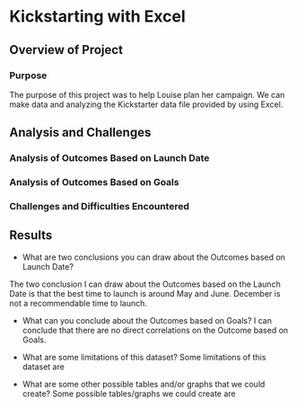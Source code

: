 # Kickstarting with Excel

## Overview of Project

### Purpose
The purpose of this project was to help Louise plan her campaign. We can make data and analyzing the Kickstarter data file provided by using Excel.

## Analysis and Challenges

### Analysis of Outcomes Based on Launch Date

### Analysis of Outcomes Based on Goals

### Challenges and Difficulties Encountered

## Results

- What are two conclusions you can draw about the Outcomes based on Launch Date?
 
The two conclusion I can draw about the Outcomes based on the Launch Date is that the best time to launch is around May and June. December is not a recommendable time to launch.

- What can you conclude about the Outcomes based on Goals?
I can conclude that there are no direct correlations on the Outcome based on Goals.


- What are some limitations of this dataset?
Some limitations of this dataset are  

- What are some other possible tables and/or graphs that we could create?
Some possible tables/graphs we could create are




	
